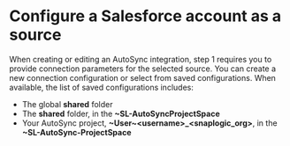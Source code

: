 # Configure a Salesforce account as a source

When creating or editing an AutoSync integration, step 1 requires you to provide connection parameters for the selected source. You can create a new connection configuration or select from saved configurations. When available, the list of saved configurations includes:

-   The global **shared** folder
-   The **shared** folder, in the **~SL-AutoSyncProjectSpace**
-   Your AutoSync project, **~User~<username\>\_<snaplogic\_org\>**, in the **~SL-AutoSync-ProjectSpace**

